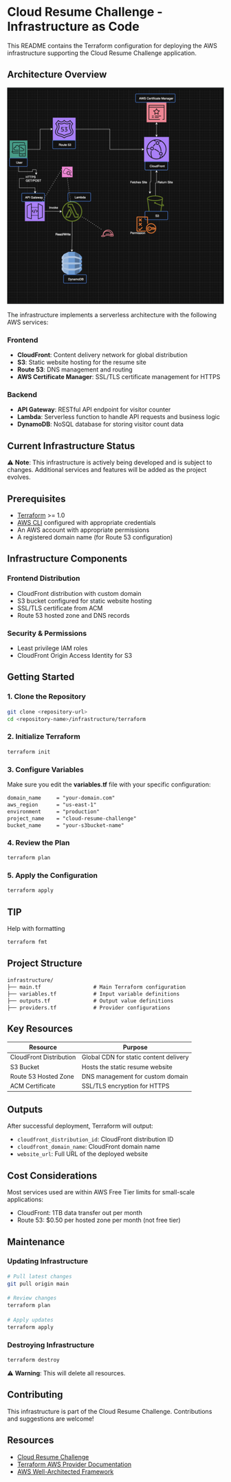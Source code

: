 # Cloud Resume Challenge - Infrastructure as Code

This README contains the Terraform configuration for deploying the AWS infrastructure supporting the Cloud Resume Challenge application.

## Architecture Overview

![Architecture Diagram](/infrastructure/assets/cloudResumeDiagram.png)

The infrastructure implements a serverless architecture with the following AWS services:

### Frontend

- **CloudFront**: Content delivery network for global distribution
- **S3**: Static website hosting for the resume site
- **Route 53**: DNS management and routing
- **AWS Certificate Manager**: SSL/TLS certificate management for HTTPS

### Backend

- **API Gateway**: RESTful API endpoint for visitor counter
- **Lambda**: Serverless function to handle API requests and business logic
- **DynamoDB**: NoSQL database for storing visitor count data

## Current Infrastructure Status

⚠️ **Note**: This infrastructure is actively being developed and is subject to changes. Additional services and features will be added as the project evolves.

## Prerequisites

- [Terraform](https://www.terraform.io/downloads.html) >= 1.0
- [AWS CLI](https://aws.amazon.com/cli/) configured with appropriate credentials
- An AWS account with appropriate permissions
- A registered domain name (for Route 53 configuration)

## Infrastructure Components

### Frontend Distribution

- CloudFront distribution with custom domain
- S3 bucket configured for static website hosting
- SSL/TLS certificate from ACM
- Route 53 hosted zone and DNS records

### Security & Permissions

- Least privilege IAM roles
- CloudFront Origin Access Identity for S3

## Getting Started

### 1. Clone the Repository

```bash
git clone <repository-url>
cd <repository-name>/infrastructure/terraform
```

### 2. Initialize Terraform

```bash
terraform init
```

### 3. Configure Variables

Make sure you edit the **variables.tf** file with your specific configuration:

```hcl
domain_name     = "your-domain.com"
aws_region      = "us-east-1"
environment     = "production"
project_name    = "cloud-resume-challenge"
bucket_name     = "your-s3bucket-name"
```

### 4. Review the Plan

```bash
terraform plan
```

### 5. Apply the Configuration

```bash
terraform apply
```

## TIP

Help with formatting

```bash
terraform fmt
```

## Project Structure

```
infrastructure/
├── main.tf                 # Main Terraform configuration
├── variables.tf            # Input variable definitions
├── outputs.tf              # Output value definitions
├── providers.tf            # Provider configurations
```

## Key Resources

| Resource                | Purpose                                |
| ----------------------- | -------------------------------------- |
| CloudFront Distribution | Global CDN for static content delivery |
| S3 Bucket               | Hosts the static resume website        |
| Route 53 Hosted Zone    | DNS management for custom domain       |
| ACM Certificate         | SSL/TLS encryption for HTTPS           |

## Outputs

After successful deployment, Terraform will output:

- `cloudfront_distribution_id`: CloudFront distribution ID
- `cloudfront_domain_name`: CloudFront domain name
- `website_url`: Full URL of the deployed website

## Cost Considerations

Most services used are within AWS Free Tier limits for small-scale applications:

- CloudFront: 1TB data transfer out per month
- Route 53: $0.50 per hosted zone per month (not free tier)

## Maintenance

### Updating Infrastructure

```bash
# Pull latest changes
git pull origin main

# Review changes
terraform plan

# Apply updates
terraform apply
```

### Destroying Infrastructure

```bash
terraform destroy
```

⚠️ **Warning**: This will delete all resources.

## Contributing

This infrastructure is part of the Cloud Resume Challenge. Contributions and suggestions are welcome!

## Resources

- [Cloud Resume Challenge](https://cloudresumechallenge.dev/)
- [Terraform AWS Provider Documentation](https://registry.terraform.io/providers/hashicorp/aws/latest/docs)
- [AWS Well-Architected Framework](https://aws.amazon.com/architecture/well-architected/)
